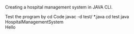 Creating a hospital management system in JAVA CLI.


Test the program by
cd Code
javac -d test/ *.java
cd test
java HospitalManagementSystem  
Hello

